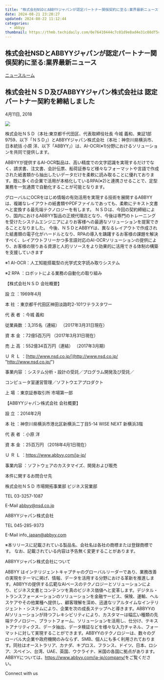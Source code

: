 ```yaml
---
title: "株式会社NSDとABBYYジャパンが認定パートナー関俁契約に至る:業界最新ニュース"
date: 2024-08-21 23:28:27
updated: 2024-08-22 11:12:44
categories:
  - abbyy
thumbnail: https://thmb.techidaily.com/0e76410444c7c01d9e8ad4e31c08df5ce8b625bff84337aa8bb982a08609d9e6.jpg
---
```


## 株式会社NSDとABBYYジャパンが認定パートナー関俁契約に至る:業界最新ニュース

[ニュースルーム](https://tools.techidaily.com/abbyy/products/)

## 株式会社ＮＳＤ及びABBYYジャパン株式会社は 認定パートナー契約を締結しました

4月11日, 2018

![](https://content.abbyy.com/-/media/project/abbyy/abbyy/branchtemplates/shutterstock_1272462163_1296-x-729.jpg?h=729&iar=0&w=1296)

株式会社ＮＳＤ（本社:東京都千代田区、代表取締役社長 今城 義和、東証1部9759、以下「ＮＳＤ」）とABBYYジャパン株式会社（本社：神奈川県横浜市、日本統括 小原 洋、以下「ABBYY」）は、AI-OCR(※1)分野におけるソリューションを共同で提供します。

ABBYYが提供するAI-OCR製品は、高い精度での文字認識を実現するだけでなく、請求書、注文書、会計伝票、船荷証券など様々なフォーマットや言語で作成された紙書類から抽出したいデータだけを柔軟に読み取ることに優れております。既に多くの企業で活用が本格化しているRPA(※2)と連携させることで、定型業務を一気通貫で自動化することが可能となります。

グローバルにOCRをはじめ情報の有効活用を実現する技術を展開するABBYYは、複雑なレイアウトの紙書類やPDFファイルであっても、柔軟にテキスト文書へと変換する最先端テクノロジーを有します。 ＮＳＤは、今回の契約締結により、国内におけるABBYY製品の正規代理店となり、今後は専門のトレーニングを受けたシステムエンジニアによりお客様への最適なソリューションを提案できることとなりました。 今後、ＮＳＤとABBYYは、異なるレイアウトで作成された紙書類の電子化がハードルとなり、RPAの導入を躊躇するお客様の課題を解決すべく、レイアウトフリーかつ多言語対応のAI-OCRソリューションの提供により、お客様の限りある資源と人的リソースをより効果的に活用できる体制の構築を支援していきます

※1 AI-OCR：人工知能搭載型の光学式文字読み取りシステム

※2 RPA ：ロボットによる業務の自動化の取り組み

【株式会社ＮＳＤ 会社概要】

設 立 ：1969年4月

本 社 ：東京都千代田区神田淡路町2-101ワテラスタワー

代 表 者 ：今城 義和

従業員数 ：3,315名（連結） （2017年3月31日現在）

資 本 金 ：72億5百万円 （2017年3月31日現在）

売 上 高 ：552億34百万円（連結） （2017年3月期）

Ｕ Ｒ Ｌ ：[http://www.nsd.co.jp/](http://www.nsd.co.jp/ "http://www.nsd.co.jp/")

事業内容 ：システム分析・設計の受託／プログラム開発及び受託／

コンピュータ室運営管理／ソフトウエアプロダクト

上 場 ：東京証券取引所 市場第一部

【ABBYYジャパン株式会社 会社概要】

設 立 ：2014年2月

本 社 ：神奈川県横浜市港北区新横浜二丁目5-14 WISE NEXT 新横浜3階

代 表 者 ：小原 洋

資 本 金 ：25百万円 （2018年4月1日現在）

Ｕ Ｒ Ｌ ：<https://www.abbyy.com/ja-jp/>

事業内容 ：ソフトウェアのカスタマイズ、開発および販売

本件に関するお問合せ先 

株式会社ＮＳＤ 市場開拓事業部 ビジネス営業部

TEL 03-3257-1087

E-Mail abbyy@nsd.co.jp

ABBYYジャパン株式会社

TEL 045-285-9373

E-Mail info\_japan@abbyy.com

※本リリースに記載されている製品名、会社名は各社の商標または登録商標です。 なお、記載されている内容は予告無く変更することがあります。

ABBYYジャパン株式会社について

ABBYY はインテリジェントキャプチャのグローバルリーダーであり、業務改善の実現をテーマに掲げ、情報、データを活用する分野における革新を推進します。ABBYYの提供する広範なAIベースのテクノロジーとソリューションにより、ビジネス文書とコンテンツを真のビジネス価値へと変革します。デジタル・トランスフォーメーションのソリューションを金融サービス、保険、運輸、ヘルスケアやその他業種へ提供し、顧客理解を深め、迅速なリアルタイムなインテリジェント・システムにより、企業を次の成長ステップへと導きます。ABBYYのAIソリューションが持つフレキシビリティにより、カスタマーは幅広い種類の先端テクノロジー、プラットフォーム、ソリューションを活用し、仕分け、テキストアナリティクス、データ抽出、データ検証などを様々な入力チャネル、フォーマットに対して実現することができます。ABBYYのテクノロジーは、数々のグローバル大企業や政府機関のみならず、SMB、個人にも多く利用されております。同社はオーストラリア、カナダ、キプロス、フランス、ドイツ、日本、ロシア、スペイン、台湾、UAE、英国、ウクライナ、米国の各国に拠点があります。  
ABBYYについては、<https://www.abbyy.com/ja-jp/company/>をご覧ください。

Connect with us

<ins class="adsbygoogle"
     style="display:block"
     data-ad-format="autorelaxed"
     data-ad-client="ca-pub-7571918770474297"
     data-ad-slot="1223367746"></ins>



<ins class="adsbygoogle"
     style="display:block"
     data-ad-client="ca-pub-7571918770474297"
     data-ad-slot="8358498916"
     data-ad-format="auto"
     data-full-width-responsive="true"></ins>
